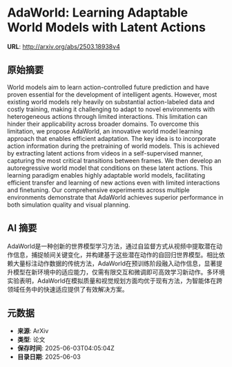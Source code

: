 # AdaWorld: Learning Adaptable World Models with Latent Actions

**URL**: http://arxiv.org/abs/2503.18938v4

## 原始摘要

World models aim to learn action-controlled future prediction and have proven
essential for the development of intelligent agents. However, most existing
world models rely heavily on substantial action-labeled data and costly
training, making it challenging to adapt to novel environments with
heterogeneous actions through limited interactions. This limitation can hinder
their applicability across broader domains. To overcome this limitation, we
propose AdaWorld, an innovative world model learning approach that enables
efficient adaptation. The key idea is to incorporate action information during
the pretraining of world models. This is achieved by extracting latent actions
from videos in a self-supervised manner, capturing the most critical
transitions between frames. We then develop an autoregressive world model that
conditions on these latent actions. This learning paradigm enables highly
adaptable world models, facilitating efficient transfer and learning of new
actions even with limited interactions and finetuning. Our comprehensive
experiments across multiple environments demonstrate that AdaWorld achieves
superior performance in both simulation quality and visual planning.


## AI 摘要

AdaWorld是一种创新的世界模型学习方法，通过自监督方式从视频中提取潜在动作信息，捕捉帧间关键变化，并构建基于这些潜在动作的自回归世界模型。相比依赖大量标注动作数据的传统方法，AdaWorld在预训练阶段融入动作信息，显著提升模型在新环境中的适应能力，仅需有限交互和微调即可高效学习新动作。多环境实验表明，AdaWorld在模拟质量和视觉规划方面均优于现有方法，为智能体在跨领域任务中的快速适应提供了有效解决方案。

## 元数据

- **来源**: ArXiv
- **类型**: 论文
- **保存时间**: 2025-06-03T04:05:04Z
- **目录日期**: 2025-06-03

